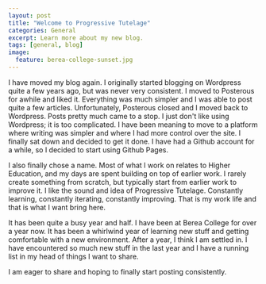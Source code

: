 ```yaml
---
layout: post
title: "Welcome to Progressive Tutelage"
categories: General
excerpt: Learn more about my new blog.
tags: [general, blog]
image:
  feature: berea-college-sunset.jpg
---
```


I have moved my blog again. I originally started blogging on Wordpress quite a few years ago, but was never very consistent. I moved to Posterous for awhile and liked it. Everything was much simpler and I was able to post quite a few articles. Unfortunately, Posterous closed and I moved back to Wordpress. Posts pretty much came to a stop. I just don't like using Wordpress; it is too complicated. I have been meaning to move to a platform where writing was simpler and where I had more control over the site. I finally sat down and decided to get it done. I have had a Github account for a while, so I decided to start using Github Pages.

I also finally chose a name. Most of what I work on relates to Higher Education, and my days are spent building on top of earlier work. I rarely create something from scratch, but typically start from earlier work to improve it. I like the sound and idea of Progressive Tutelage. Constantly learning, constantly iterating, constantly improving. That is my work life and that is what I want bring here.

It has been quite a busy year and half. I have been at Berea College for over a year now. It has been a whirlwind year of learning new stuff and getting comfortable with a new environment. After a year, I think I am settled in. I have encountered so much new stuff in the last year and I have a running list in my head of things I want to share.

I am eager to share and hoping to finally start posting consistently.